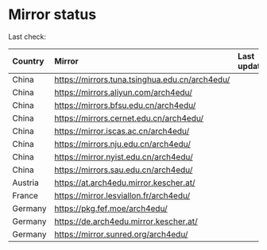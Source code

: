 <script src="./time.js"></script>
# Mirror status
Last check: <script type="text/javascript">localize(1742995936.70708);</script>

|Country|Mirror|Last update|
|:------|:-----|:----------|
|China|https://mirrors.tuna.tsinghua.edu.cn/arch4edu/|<script type="text/javascript">localize(1742971528);</script>|
|China|https://mirrors.aliyun.com/arch4edu/|<script type="text/javascript">localize(1742971528);</script>|
|China|https://mirrors.bfsu.edu.cn/arch4edu/|<script type="text/javascript">localize(1742971528);</script>|
|China|https://mirrors.cernet.edu.cn/arch4edu/|<script type="text/javascript">localize(1742971528);</script>|
|China|https://mirror.iscas.ac.cn/arch4edu/|<script type="text/javascript">localize(1742971528);</script>|
|China|https://mirrors.nju.edu.cn/arch4edu/|<script type="text/javascript">localize(1742885206);</script>|
|China|https://mirror.nyist.edu.cn/arch4edu/|<script type="text/javascript">localize(1742971528);</script>|
|China|https://mirrors.sau.edu.cn/arch4edu/|<script type="text/javascript">localize(1731653531);</script>|
|Austria|https://at.arch4edu.mirror.kescher.at/|<script type="text/javascript">localize(1742971528);</script>|
|France|https://mirror.lesviallon.fr/arch4edu/|<script type="text/javascript">localize(1742971528);</script>|
|Germany|https://pkg.fef.moe/arch4edu/|<script type="text/javascript">localize(1742971528);</script>|
|Germany|https://de.arch4edu.mirror.kescher.at/|<script type="text/javascript">localize(1742971528);</script>|
|Germany|https://mirror.sunred.org/arch4edu/|<script type="text/javascript">localize(1742971528);</script>|

<script src="./tablefilter/tablefilter.js"></script>
<script src="./table.js"></script>